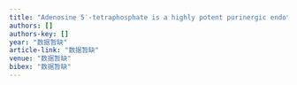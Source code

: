 ```yaml
---
title: "Adenosine 5′-tetraphosphate is a highly potent purinergic endothelium-derived vasoconstrictor"
authors: []
authors-key: []
year: "数据暂缺"
article-link: "数据暂缺"
venue: "数据暂缺"
bibex: "数据暂缺"
---
```


